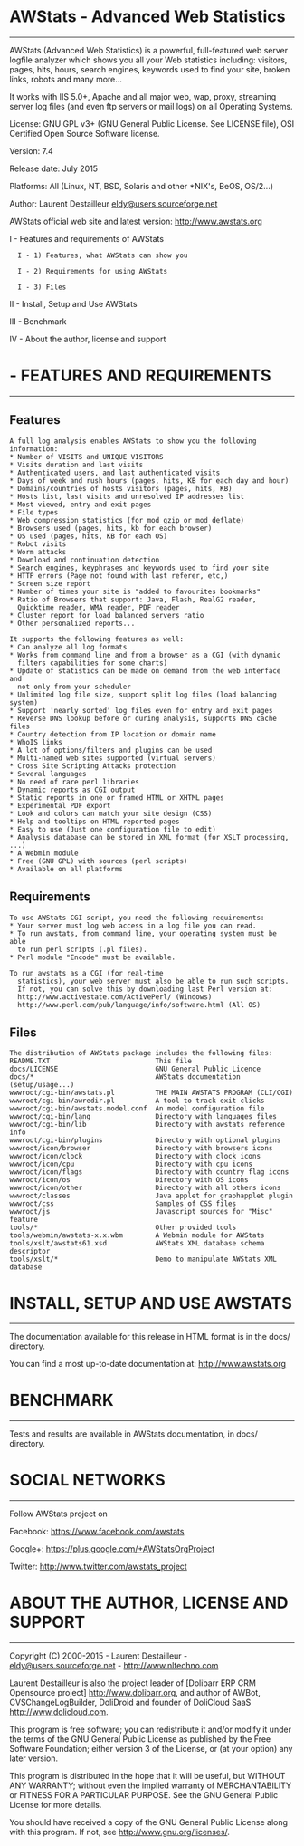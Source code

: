 
# AWStats - Advanced Web Statistics
-----------------------------------

AWStats (Advanced Web Statistics) is a powerful, full-featured web server
logfile analyzer which shows you all your Web statistics including: visitors,
pages, hits, hours, search engines, keywords used to find your site, broken
links, robots and many more...

It works with IIS 5.0+, Apache and all major web, wap, proxy, streaming
server log files (and even ftp servers or mail logs) on all Operating Systems.

License: GNU GPL v3+ (GNU General Public License. See LICENSE file),
         OSI Certified Open Source Software license.

Version: 7.4

Release date: July 2015

Platforms: All (Linux, NT, BSD, Solaris and other *NIX's, BeOS, OS/2...)

Author: Laurent Destailleur <eldy@users.sourceforge.net>

AWStats official web site and latest version: http://www.awstats.org

I   - Features and requirements of AWStats

	  I - 1) Features, what AWStats can show you

	  I - 2) Requirements for using AWStats

	  I - 3) Files

II  - Install, Setup and Use AWStats

III - Benchmark

IV  - About the author, license and support



# - FEATURES AND REQUIREMENTS
------------------------------------

## Features

	A full log analysis enables AWStats to show you the following information:
	* Number of VISITS and UNIQUE VISITORS
	* Visits duration and last visits
	* Authenticated users, and last authenticated visits
	* Days of week and rush hours (pages, hits, KB for each day and hour)
	* Domains/countries of hosts visitors (pages, hits, KB)
	* Hosts list, last visits and unresolved IP addresses list
	* Most viewed, entry and exit pages
	* File types
	* Web compression statistics (for mod_gzip or mod_deflate)
	* Browsers used (pages, hits, kb for each browser)
	* OS used (pages, hits, KB for each OS)
	* Robot visits
	* Worm attacks
	* Download and continuation detection
	* Search engines, keyphrases and keywords used to find your site
	* HTTP errors (Page not found with last referer, etc,)
	* Screen size report
	* Number of times your site is "added to favourites bookmarks"
	* Ratio of Browsers that support: Java, Flash, RealG2 reader,
	  Quicktime reader, WMA reader, PDF reader
	* Cluster report for load balanced servers ratio
	* Other personalized reports...

	It supports the following features as well:
	* Can analyze all log formats
	* Works from command line and from a browser as a CGI (with dynamic
	  filters capabilities for some charts)
	* Update of statistics can be made on demand from the web interface and
	  not only from your scheduler
	* Unlimited log file size, support split log files (load balancing system)
	* Support 'nearly sorted' log files even for entry and exit pages
	* Reverse DNS lookup before or during analysis, supports DNS cache files
	* Country detection from IP location or domain name
	* WhoIS links
	* A lot of options/filters and plugins can be used
	* Multi-named web sites supported (virtual servers)
	* Cross Site Scripting Attacks protection
	* Several languages
	* No need of rare perl libraries
	* Dynamic reports as CGI output
	* Static reports in one or framed HTML or XHTML pages
	* Experimental PDF export
	* Look and colors can match your site design (CSS)
	* Help and tooltips on HTML reported pages
	* Easy to use (Just one configuration file to edit)
	* Analysis database can be stored in XML format (for XSLT processing, ...)
	* A Webmin module
	* Free (GNU GPL) with sources (perl scripts)
	* Available on all platforms


## Requirements

	To use AWStats CGI script, you need the following requirements:
	* Your server must log web access in a log file you can read.
	* To run awstats, from command line, your operating system must be able
	  to run perl scripts (.pl files).
	* Perl module "Encode" must be available.
	  
	To run awstats as a CGI (for real-time
	  statistics), your web server must also be able to run such scripts.
	  If not, you can solve this by downloading last Perl version at:
	  http://www.activestate.com/ActivePerl/ (Windows)
	  http://www.perl.com/pub/language/info/software.html (All OS)


## Files

	The distribution of AWStats package includes the following files:
	README.TXT                          This file
	docs/LICENSE                        GNU General Public Licence
	docs/*                              AWStats documentation (setup/usage...)
	wwwroot/cgi-bin/awstats.pl          THE MAIN AWSTATS PROGRAM (CLI/CGI)
	wwwroot/cgi-bin/awredir.pl          A tool to track exit clicks
	wwwroot/cgi-bin/awstats.model.conf  An model configuration file
	wwwroot/cgi-bin/lang                Directory with languages files
	wwwroot/cgi-bin/lib                 Directory with awstats reference info
	wwwroot/cgi-bin/plugins             Directory with optional plugins
	wwwroot/icon/browser                Directory with browsers icons
	wwwroot/icon/clock                  Directory with clock icons
	wwwroot/icon/cpu                    Directory with cpu icons
	wwwroot/icon/flags                  Directory with country flag icons
	wwwroot/icon/os                     Directory with OS icons
	wwwroot/icon/other                  Directory with all others icons
	wwwroot/classes                     Java applet for graphapplet plugin
	wwwroot/css                         Samples of CSS files
	wwwroot/js                          Javascript sources for "Misc" feature
	tools/*                             Other provided tools
	tools/webmin/awstats-x.x.wbm        A Webmin module for AWStats
	tools/xslt/awstats61.xsd            AWStats XML database schema descriptor
	tools/xslt/*                        Demo to manipulate AWStats XML database



# INSTALL, SETUP AND USE AWSTATS
-----------------------------------

The documentation available for this release in HTML format is
in the docs/ directory.

You can find a most up-to-date documentation at:
<http://www.awstats.org>



# BENCHMARK
-----------------------------------

Tests and results are available in AWStats documentation, in docs/ directory.


# SOCIAL NETWORKS
-----------------------------------

Follow AWStats project on

Facebook: <https://www.facebook.com/awstats>

Google+: <https://plus.google.com/+AWStatsOrgProject>

Twitter: <http://www.twitter.com/awstats_project>


# ABOUT THE AUTHOR, LICENSE AND SUPPORT
---------------------------------------
Copyright (C) 2000-2015 - Laurent Destailleur - eldy@users.sourceforge.net - <http://www.nltechno.com>

Laurent Destailleur is also the project leader of [Dolibarr ERP CRM Opensource project] <http://www.dolibarr.org>,
and author of AWBot, CVSChangeLogBuilder, DoliDroid and founder of DoliCloud SaaS <http://www.dolicloud.com>.

This program is free software; you can redistribute it and/or modify
it under the terms of the GNU General Public License as published by
the Free Software Foundation; either version 3 of the License, or
(at your option) any later version.

This program is distributed in the hope that it will be useful,
but WITHOUT ANY WARRANTY; without even the implied warranty of
MERCHANTABILITY or FITNESS FOR A PARTICULAR PURPOSE.  See the
GNU General Public License for more details.

You should have received a copy of the GNU General Public License
along with this program. If not, see <http://www.gnu.org/licenses/>.
